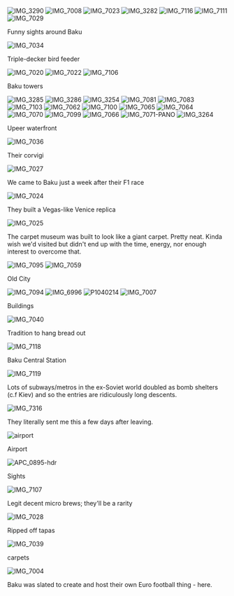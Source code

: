 ![IMG_3290][baku1]
![IMG_7008][baku2]
![IMG_7023][baku3]
![IMG_3282][baku4]
![IMG_7116][baku5]
![IMG_7111][baku6]
![IMG_7029][baku7]

Funny sights around Baku

[baku1]: ./photos/IMG_3290.jpg
[baku2]: ./photos/IMG_7008.jpg
[baku3]: ./photos/IMG_7023.jpg
[baku4]: ./photos/IMG_3282.jpg
[baku5]: ./photos/IMG_7116.jpg
[baku6]: ./photos/IMG_7111.jpg
[baku7]: ./photos/IMG_7029.jpg


![IMG_7034][baku11]

Triple-decker bird feeder

[baku11]: ./photos/IMG_7034.jpg


![IMG_7020][baku12]
![IMG_7022][baku13]
![IMG_7106][baku14]

Baku towers

[baku12]: ./photos/IMG_7020.jpg
[baku13]: ./photos/IMG_7022.jpg
[baku14]: ./photos/IMG_7106.jpg


![IMG_3285][baku15]
![IMG_3286][baku16]
![IMG_3254][baku17]
![IMG_7081][baku18]
![IMG_7083][baku19]
![IMG_7103][baku20]
![IMG_7062][baku21]
![IMG_7100][baku22]
![IMG_7065][baku23]
![IMG_7064][baku24]
![IMG_7070][baku25]
![IMG_7099][baku26]
![IMG_7066][baku27]
![IMG_7071-PANO][baku28]
![IMG_3264][baku29]

Upeer waterfront

[baku15]: ./photos/IMG_3285.jpg
[baku16]: ./photos/IMG_3286.jpg
[baku17]: ./photos/IMG_3254.jpg
[baku18]: ./photos/IMG_7081.jpg
[baku19]: ./photos/IMG_7083.jpg
[baku20]: ./photos/IMG_7103.jpg
[baku21]: ./photos/IMG_7062.jpg
[baku22]: ./photos/IMG_7100.jpg
[baku23]: ./photos/IMG_7065.jpg
[baku24]: ./photos/IMG_7064.jpg
[baku25]: ./photos/IMG_7070.jpg
[baku26]: ./photos/IMG_7099.jpg
[baku27]: ./photos/IMG_7066.jpg
[baku28]: ./photos/IMG_7071-PANO.jpg
[baku29]: ./photos/IMG_3264.jpg


![IMG_7036][baku30]

Their corvigi

[baku30]: ./photos/IMG_7036.jpg


![IMG_7027][baku38]

We came to Baku just a week after their F1 race

[baku38]: ./photos/IMG_7027.jpg


![IMG_7024][baku39]

They built a Vegas-like Venice replica

[baku39]: ./photos/IMG_7024.jpg


![IMG_7025][baku40]

The carpet museum was built to look like a giant carpet. Pretty neat. Kinda wish we'd visited but didn't end up with the time, energy, nor enough interest to overcome that.

[baku40]: ./photos/IMG_7025.jpg


![IMG_7095][baku41]
![IMG_7059][baku42]

Old City

[baku41]: ./photos/IMG_7095.jpg
[baku42]: ./photos/IMG_7059.jpg


![IMG_7094][baku43]
![IMG_6996][baku44]
![P1040214][baku45]
![IMG_7007][baku46]

Buildings

[baku43]: ./photos/IMG_7094.jpg
[baku44]: ./photos/IMG_6996.jpg
[baku45]: ./photos/P1040214.jpg
[baku46]: ./photos/IMG_7007.jpg


![IMG_7040][baku48]

Tradition to hang bread out

[baku48]: ./photos/IMG_7040.jpg


![IMG_7118][baku49]

Baku Central Station

[baku49]: ./photos/IMG_7118.jpg


![IMG_7119][baku50]

Lots of subways/metros in the ex-Soviet world doubled as bomb shelters (c.f Kiev) and so the entries are ridiculously long descents.

[baku50]: ./photos/IMG_7119.jpg


![IMG_7316][baku51]

They literally sent me this a few days after leaving.

[baku51]: ./photos/IMG_7316.jpg


![airport][baku52]

Airport

[baku52]: ./photos/airport.jpg


![APC_0895-hdr][baku55]

Sights

[baku55]: ./photos/APC_0895-hdr.jpg


![IMG_7107][baku57]

Legit decent micro brews; they'll be a rarity

[baku57]: ./photos/IMG_7107.jpg


![IMG_7028][baku60]

Ripped off tapas

[baku60]: ./photos/IMG_7028.jpg


![IMG_7039][baku62]

carpets

[baku62]: ./photos/IMG_7039.jpg


![IMG_7004][baku63]

Baku was slated to create and host their own Euro football thing - here.

[baku63]: ./photos/IMG_7004.jpg


